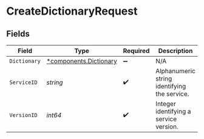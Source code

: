 # CreateDictionaryRequest


## Fields

| Field                                                       | Type                                                        | Required                                                    | Description                                                 | Example                                                     |
| ----------------------------------------------------------- | ----------------------------------------------------------- | ----------------------------------------------------------- | ----------------------------------------------------------- | ----------------------------------------------------------- |
| `Dictionary`                                                | [*components.Dictionary](../../models/shared/dictionary.md) | :heavy_minus_sign:                                          | N/A                                                         |                                                             |
| `ServiceID`                                                 | *string*                                                    | :heavy_check_mark:                                          | Alphanumeric string identifying the service.                | SU1Z0isxPaozGVKXdv0eY                                       |
| `VersionID`                                                 | *int64*                                                     | :heavy_check_mark:                                          | Integer identifying a service version.                      | 1                                                           |